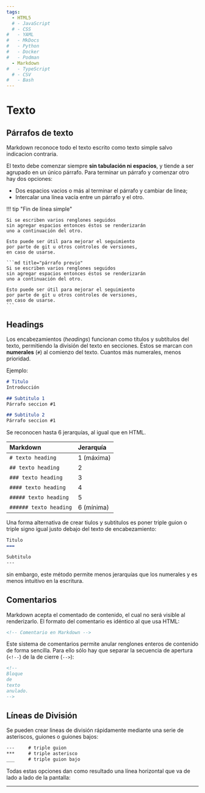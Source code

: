 ```yaml
---
tags:
  - HTML5
  # - JavaScript
  # - CSS
#   - YAML
#   - MkDocs
#   - Python
#   - Docker
#   - Podman
  - Markdown
#   - TypeScript
  # - CSV
#   - Bash
---
```


# Texto

<!-- 
##

Los archivos de Markdown usan la extensión `.md`. 
-->

## Párrafos de texto

Markdown reconoce todo el texto escrito como texto simple
salvo indicacion contraria. 

El texto debe comenzar siempre **sin tabulación ni espacios**,
y tiende a ser agrupado en un único párrafo.
Para terminar un párrafo y comenzar otro hay dos opciones:

- Dos espacios vacios o más al terminar el párrafo y cambiar de linea;
- Intercalar una línea vacía entre un párrafo y el otro. 


!!! tip "Fin de línea simple"

    Si se escriben varios renglones seguidos 
    sin agregar espacios entonces éstos se renderizarán
    uno a continuación del otro.

    Esto puede ser útil para mejorar el seguimiento 
    por parte de git u otros controles de versiones, 
    en caso de usarse.

    ```md title="párrafo previo"
    Si se escriben varios renglones seguidos 
    sin agregar espacios entonces éstos se renderizarán
    uno a continuación del otro.

    Esto puede ser útil para mejorar el seguimiento 
    por parte de git u otros controles de versiones, 
    en caso de usarse.
    ```


## Headings

Los encabezamientos (*headings*) funcionan como títulos y subtítulos del texto, 
permitiendo la división del texto en secciones.
Éstos se marcan con **numerales** (`#`) al comienzo del texto. 
Cuantos más numerales, menos prioridad. 

Ejemplo:

```md title="formato de headings - numerales"
# Titulo
Introducción

## Subtitulo 1
Párrafo seccion #1

## Subtitulo 2
Párrafo seccion #1
```

Se reconocen hasta 6 jerarquías, al igual que en HTML.


|Markdown| Jerarquía |
|:---|:---|
|`# texto heading`| 1  (máxima)|
|`## texto heading`| 2|
|`### texto heading`| 3|
|`#### texto heading`| 4|
|`##### texto heading`| 5|
|`###### texto heading`| 6  (mínima)|


Una forma alternativa de crear tiulos y subtitulos es poner triple guion o triple signo igual justo debajo del texto de encabezamiento:

```md title="formato de headings - subrayado"
Titulo
===

Subtitulo
---
```
sin embargo, este método permite menos jerarquías que los numerales 
y es menos intuitivo en la escritura.




## Comentarios

Markdown acepta el comentado de contenido,
el cual no será visible al renderizarlo. 
El formato del comentario es idéntico al que usa HTML:

```md title="Comentarios en MD"
<!-- Comentario en Markdown -->
```

Este sistema de comentarios permite anular renglones enteros de contenido de forma sencilla. 
Para ello sólo hay que separar la secuencia de apertura (`<!--`) de la de cierre (`-->`):



```md title="Contenido anulado en MD"
<!-- 
Bloque 
de 
texto 
anulado.
-->
```




## Líneas de División

Se pueden crear lineas de división rápidamente mediante una serie de asteriscos, guiones o  guiones bajos:

```md
---     # triple guion
***     # triple asterisco
___     # triple guion bajo
```

Todas estas opciones dan como resultado una línea horizontal que va de lado a lado de la pantalla:

---     
  